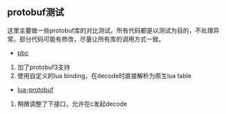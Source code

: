 ## protobuf测试

这里主要做一些protobuf库的对比测试。所有代码都是以测试为目的，不处理异常。部分代码可能有修改，尽量让所有库的调用方式一致。

* [pbc](https://github.com/cloudwu/pbc)
1. 加了protobuf3支持
2. 使用自定义的lua binding，在decode时直接解析为原生lua table

* [lua-protobuf](https://github.com/starwing/lua-protobuf)
1. 稍微调整了下接口，允许在c发起decode
